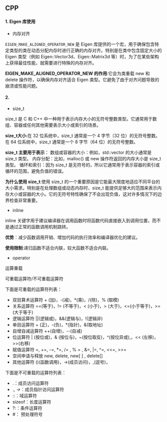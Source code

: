 ## CPP

#### 1. Eigen 库使用

* 内存对齐

`EIGEN_MAKE_ALIGNED_OPERATOR_NEW` 是 Eigen 库提供的一个宏，用于确保包含特定类型的类在动态分配内存时进行正确的内存对齐。特别是在类中包含固定大小的 Eigen 类型（例如 Eigen::Vector3d、Eigen::Matrix3d 等）时，为了在某些架构上获得最佳性能，就需要进行特殊的内存对齐。

**EIGEN_MAKE_ALIGNED_OPERATOR_NEW 的作用**:它会为类重载 new 和 delete 操作符，以确保内存对齐适合 Eigen 类型。它避免了由于对齐问题导致的崩溃或性能问题。


#### 2.

* size_t

size_t 是 C 和 C++ 中一种用于表示内存大小的无符号整数类型。它通常用于数组、容器或任何其他需要表示大小或索引的场景。

**size_t大小**:在 32 位系统中，size_t 通常是一个 4 字节（32 位）的无符号整数。在 64 位系统中，size_t 通常是一个 8 字节（64 位）的无符号整数。

**size_t 主要用于表示**：
    数组或容器的大小：例如，std::vector 的大小通常是 size_t 类型。
    内存分配：比如，malloc() 或 new 操作符返回的内存大小是 size_t 类型。
    循环和索引：因为 size_t 是无符号的，所以它通常用于表示容器的索引或循环的范围，避免负值的错误。

**为什么使用 size_t**:使用 size_t 的一个重要原因是它能最大限度地适应不同平台的大小需求。特别是在处理数组或动态内存时，size_t 能提供足够大的范围来表示内存大小或容器的大小。它的无符号特性确保了不会出现负值，这对许多情况下的边界检查非常重要。

* inline 

inline 关键字用于建议编译器在调用函数时将函数代码直接嵌入到调用位置，而不是通过正常的函数调用机制跳转。

**优势**：减少函数调用开销、增加代码的执行效率和编译器优化的建议。

**使用限制**:递归函数不适合内联，较大函数不适合内联。

* operator

运算重载

可重载运算符/不可重载运算符

下面是可重载的运算符列表：
- 双目算术运算符 	+ (加)，-(减)，*(乘)，/(除)，% (取模)
- 关系运算符 	==(等于)，!= (不等于)，< (小于)，> (大于)，<=(小于等于)，>=(大于等于)
- 逻辑运算符 	||(逻辑或)，&&(逻辑与)，!(逻辑非)
- 单目运算符 	+ (正)，-(负)，*(指针)，&(取地址)
- 自增自减运算符 	++(自增)，--(自减)
- 位运算符 	| (按位或)，& (按位与)，~(按位取反)，^(按位异或),，<< (左移)，>>(右移)
- 赋值运算符 	=, +=, -=, *=, /= , % = , &=, |=, ^=, <<=, >>=
- 空间申请与释放 	new, delete, new[ ] , delete[]
- 其他运算符 	()(函数调用)，->(成员访问)，,(逗号)，[](下标)

下面是不可重载的运算符列表：

- .：成员访问运算符
- .*, ->*：成员指针访问运算符
- ::：域运算符
- sizeof：长度运算符
- ?:：条件运算符
- #： 预处理符号
